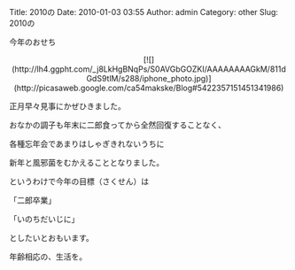 Title: 2010の
Date: 2010-01-03 03:55
Author: admin
Category: other
Slug: 2010の

今年のおせち  

<p>
<center>
[![](http://lh4.ggpht.com/_j8LkHgBNqPs/S0AVGbGOZKI/AAAAAAAAGkM/811dGdS9tlM/s288/iphone_photo.jpg)](http://picasaweb.google.com/ca54makske/Blog#5422357151451341986)

</center>
  
正月早々見事にかぜひきました。  
  
  
  
おなかの調子も年末に二郎食ってから全然回復することなく、  
  
各種忘年会であまりはしゃぎきれないうちに  
  
新年と風邪菌をむかえることとなりました。  
  
  
  
というわけで今年の目標（さくせん）は  
  
  
  
「二郎卒業」  
  
「いのちだいじに」  
  
  
  
としたいとおもいます。  
  
  
  
  
  
年齢相応の、生活を。  

</p>

